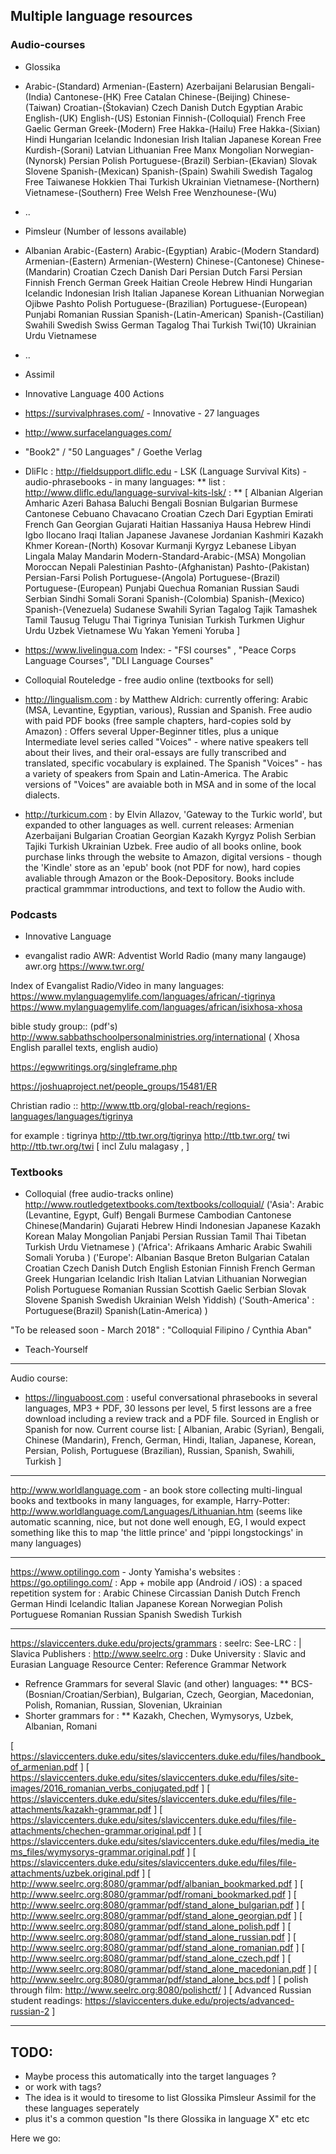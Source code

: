 

## Multiple language resources

### Audio-courses

 * Glossika
  * Arabic-(Standard) Armenian-(Eastern) Azerbaijani Belarusian Bengali-(India) Cantonese-(HK) Free Catalan Chinese-(Beijing) Chinese-(Taiwan) Croatian-(Štokavian) Czech Danish Dutch Egyptian Arabic English-(UK) English-(US) Estonian Finnish-(Colloquial) French Free Gaelic German Greek-(Modern) Free Hakka-(Hailu) Free Hakka-(Sixian) Hindi Hungarian Icelandic Indonesian Irish Italian Japanese Korean Free Kurdish-(Sorani) Latvian Lithuanian Free Manx Mongolian Norwegian-(Nynorsk) Persian Polish Portuguese-(Brazil) Serbian-(Ekavian) Slovak Slovene Spanish-(Mexican) Spanish-(Spain) Swahili Swedish Tagalog Free Taiwanese Hokkien Thai Turkish Ukrainian Vietnamese-(Northern) Vietnamese-(Southern) Free Welsh Free Wenzhounese-(Wu)
  * ..



 * Pimsleur (Number of lessons available)
  * Albanian Arabic-(Eastern) Arabic-(Egyptian) Arabic-(Modern Standard) Armenian-(Eastern) Armenian-(Western) Chinese-(Cantonese) Chinese-(Mandarin) Croatian Czech Danish Dari Persian Dutch Farsi Persian Finnish French German Greek Haitian Creole Hebrew Hindi Hungarian Icelandic Indonesian Irish Italian Japanese Korean Lithuanian Norwegian Ojibwe Pashto Polish Portuguese-(Brazilian) Portuguese-(European) Punjabi Romanian Russian Spanish-(Latin-American) Spanish-(Castilian) Swahili Swedish Swiss German Tagalog Thai Turkish Twi(10) Ukrainian Urdu Vietnamese
  * ..


 * Assimil
 * Innovative Language 400 Actions
 * https://survivalphrases.com/ - Innovative - 27 languages
 * http://www.surfacelanguages.com/
 * "Book2" / "50 Languages" / Goethe Verlag
 * DliFlc : http://fieldsupport.dliflc.edu - LSK (Language Survival Kits) - audio-phrasebooks - in many languages:
  ** list : http://www.dliflc.edu/language-survival-kits-lsk/ :
  **  [ Albanian Algerian Amharic Azeri Bahasa Baluchi Bengali Bosnian Bulgarian Burmese Cantonese Cebuano Chavacano Croatian Czech Dari Egyptian Emirati French Gan Georgian Gujarati Haitian Hassaniya Hausa Hebrew Hindi Igbo Ilocano Iraqi Italian Japanese Javanese Jordanian Kashmiri Kazakh Khmer Korean-(North) Kosovar Kurmanji Kyrgyz Lebanese Libyan Lingala Malay Mandarin Modern-Standard-Arabic-(MSA) Mongolian Moroccan Nepali Palestinian Pashto-(Afghanistan) Pashto-(Pakistan) Persian-Farsi Polish Portuguese-(Angola) Portuguese-(Brazil) Portuguese-(European) Punjabi Quechua Romanian Russian Saudi Serbian Sindhi Somali Sorani Spanish-(Colombia) Spanish-(Mexico) Spanish-(Venezuela) Sudanese Swahili Syrian Tagalog Tajik Tamashek Tamil Tausug Telugu Thai Tigrinya Tunisian Turkish Turkmen Uighur Urdu Uzbek Vietnamese Wu Yakan Yemeni Yoruba ] 
 * https://www.livelingua.com Index: - "FSI courses" , "Peace Corps Language Courses", "DLI Language Courses"
 * Colloquial Routeledge - free audio online (textbooks for sell)

 * http://lingualism.com : by Matthew Aldrich: currently offering: Arabic (MSA, Levantine, Egyptian, various), Russian and Spanish. Free audio with paid PDF books (free sample chapters, hard-copies sold by Amazon) : Offers several Upper-Beginner titles, plus a unique Intermediate level series called "Voices" - where native speakers tell about their lives, and their oral-essays are fully transcribed and translated, specific vocabulary is explained. The Spanish "Voices" - has a variety of speakers from Spain and Latin-America. The
   Arabic versions of "Voices" are avaiable both in MSA and in some of the local dialects.

 * http://turkicum.com : by Elvin Allazov, 'Gateway to the Turkic world', but expanded to other languages as well.  current releases: Armenian Azerbaijani Bulgarian Croatian Georgian Kazakh Kyrgyz Polish Serbian Tajiki Turkish Ukrainian Uzbek. Free audio of all books online, book purchase links through the website to Amazon, digital versions - though the 'Kindle' store as an 'epub' book (not PDF for now), hard copies avaliable through Amazon or the Book-Depository. Books include practical
   grammmar introductions, and text to follow the Audio with.
  



### Podcasts
 * Innovative Language

 * evangalist radio AWR: Adventist World Radio (many many langauge)
 awr.org
 https://www.twr.org/


 Index of Evangalist Radio/Video in many languages:
 https://www.mylanguagemylife.com/languages/african/-tigrinya
 https://www.mylanguagemylife.com/languages/african/isixhosa-xhosa

bible study group:: (pdf's)
http://www.sabbathschoolpersonalministries.org/international
( Xhosa English parallel texts, english audio)

https://egwwritings.org/singleframe.php

https://joshuaproject.net/people_groups/15481/ER

Christian radio ::
http://www.ttb.org/global-reach/regions-languages/languages/tigrinya

for example : tigrinya http://ttb.twr.org/tigrinya http://ttb.twr.org/ twi  http://ttb.twr.org/twi [ incl Zulu malagasy , ]


### Textbooks
 * Colloquial (free audio-tracks online)
  http://www.routledgetextbooks.com/textbooks/colloquial/
  ('Asia':   Arabic (Levantine, Egypt, Gulf) Bengali Burmese Cambodian Cantonese Chinese(Mandarin) Gujarati Hebrew Hindi Indonesian Japanese Kazakh Korean Malay Mongolian Panjabi Persian Russian Tamil Thai Tibetan Turkish Urdu Vietnamese )
  ('Africa':   Afrikaans Amharic Arabic Swahili Somali Yoruba ) 
  ('Europe':   Albanian Basque Breton Bulgarian Catalan Croatian Czech Danish Dutch English Estonian Finnish French German Greek Hungarian Icelandic Irish Italian Latvian Lithuanian Norwegian Polish Portuguese Romanian Russian Scottish Gaelic Serbian Slovak Slovene Spanish Swedish Ukrainian Welsh Yiddish)
  ('South-America' :    Portuguese(Brazil)
  Spanish(Latin-America) ) 

  "To be released soon - March 2018" : 
  "Colloquial Filipino / Cynthia Aban"
   




 * Teach-Yourself

----
Audio course:

 * https://linguaboost.com : useful conversational phrasebooks in several languages, MP3 + PDF, 30 lessons per level, 5 first lessons are a free download including a review track and a PDF file.
 Sourced in English or Spanish for now. Current course list: 
[  Albanian, Arabic (Syrian), Bengali, Chinese (Mandarin), French, German, Hindi, Italian, Japanese, Korean, Persian, Polish, Portuguese (Brazilian), Russian, Spanish, Swahili, Turkish ]


----


http://www.worldlanguage.com - an book store collecting multi-lingual books and textbooks in many languages, for example, Harry-Potter:
http://www.worldlanguage.com/Languages/Lithuanian.htm
(seems like automatic scanning, nice, but not done well enough, EG, I would expect something like this to map 'the little prince' and 'pippi longstockings' in many languages)


----

https://www.optilingo.com - Jonty Yamisha's websites :
https://go.optilingo.com/ : App + mobile app (Android / iOS) : a spaced repetition system for : 
 Arabic Chinese Circassian Danish Dutch French German Hindi Icelandic Italian Japanese Korean Norwegian Polish Portuguese Romanian Russian Spanish Swedish Turkish


--------

https://slaviccenters.duke.edu/projects/grammars   : 
seelrc: See-LRC : | Slavica Publishers : http://www.seelrc.org : Duke University : Slavic and Eurasian Language Resource Center:
Reference Grammar Network

 * Refrence Grammars for several Slavic (and other) languages:
  ** BCS-(Bosnian/Croatian/Serbian),	Bulgarian, Czech, Georgian, Macedonian, Polish, Romanian, Russian, Slovenian, Ukrainian
 * Shorter grammars for :
  ** Kazakh, Chechen, Wymysorys, Uzbek, Albanian, Romani 

 [ https://slaviccenters.duke.edu/sites/slaviccenters.duke.edu/files/handbook_of_armenian.pdf ]
 [ https://slaviccenters.duke.edu/sites/slaviccenters.duke.edu/files/site-images/2016_romanian_verbs_conjugated.pdf ]
 [ https://slaviccenters.duke.edu/sites/slaviccenters.duke.edu/files/file-attachments/kazakh-grammar.pdf ]
 [ https://slaviccenters.duke.edu/sites/slaviccenters.duke.edu/files/file-attachments/chechen-grammar.original.pdf ]
 [ https://slaviccenters.duke.edu/sites/slaviccenters.duke.edu/files/media_items_files/wymysorys-grammar.original.pdf ]
 [ https://slaviccenters.duke.edu/sites/slaviccenters.duke.edu/files/file-attachments/uzbek.original.pdf ]
 [ http://www.seelrc.org:8080/grammar/pdf/albanian_bookmarked.pdf ]
 [ http://www.seelrc.org:8080/grammar/pdf/romani_bookmarked.pdf ]
 [ http://www.seelrc.org:8080/grammar/pdf/stand_alone_bulgarian.pdf ]
 [ http://www.seelrc.org:8080/grammar/pdf/stand_alone_georgian.pdf ]
 [ http://www.seelrc.org:8080/grammar/pdf/stand_alone_polish.pdf ] 
 [ http://www.seelrc.org:8080/grammar/pdf/stand_alone_russian.pdf ]
 [ http://www.seelrc.org:8080/grammar/pdf/stand_alone_romanian.pdf ]
 [ http://www.seelrc.org:8080/grammar/pdf/stand_alone_czech.pdf ]
 [ http://www.seelrc.org:8080/grammar/pdf/stand_alone_macedonian.pdf ] 
 [ http://www.seelrc.org:8080/grammar/pdf/stand_alone_bcs.pdf ]
 [ polish through film: http://www.seelrc.org:8080/polishctf/  ]
 [ Advanced Russian student readings: https://slaviccenters.duke.edu/projects/advanced-russian-2 ]







----


## TODO:
 * Maybe process this automatically into the target languages ?
 * or work with tags?
 * The idea is it would to tiresome to list Glossika Pimsleur Assimil for the these languages seperately
 * plus it's a common question "Is there Glossika in language X" etc etc


Here we go:


